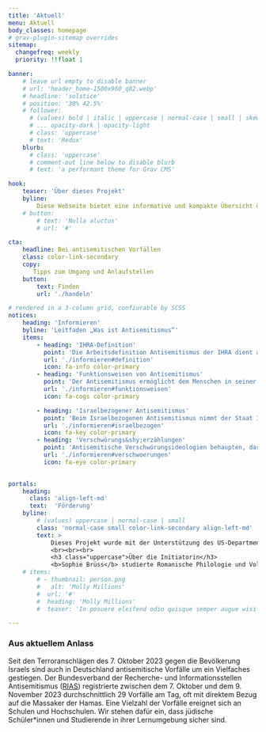 ```yaml
---
title: 'Aktuell'
menu: Aktuell
body_classes: homepage
# grav-plugin-sitemap overrides
sitemap:
  changefreq: weekly
  priority: !!float 1

banner:
    # leave url empty to disable banner
    # url: 'header_home-1500x960_q82.webp'
    # headline: 'solstice'
    # position: '30% 42.5%'
    # follower:
      # (values) bold | italic | uppercase | normal-case | small | skew
      # ... opacity-dark | opacity-light
      # class: 'uppercase'
      # text: 'Redux'
    blurb:
      # class: 'uppercase'
      # comment-out line below to disable blurb
      # text: 'a performant theme for Grav CMS'

hook:
    teaser: 'Über dieses Projekt'
    byline:
        Diese Webseite bietet eine informative und kompakte Übersicht über die verschiedenen Hilfs- und Vernetzungsangebote für junge Jüdinnen*Juden bei antisemitischen Anfeindungen und Vorfällen.
    # button:
        # text: 'Nulla aluctus'
        # url: '#'

cta:
    headline: Bei antisemitischen Vorfällen
    class: color-link-secondary
    copy:
       Tipps zum Umgang und Anlaufstellen
    button:
        text: Finden
        url: './handeln'

# rendered in a 3-column grid, confiurable by SCSS
notices:
    heading: 'Informieren'
    byline: 'Leitfaden „Was ist Antisemitismus“'
    items:
        - heading: 'IHRA-Definition'
          point: 'Die Arbeitsdefinition Antisemitismus der IHRA dient als Orientierung und nützliches Instrument, um antisemitische Aussagen oder Anfeindungen einzuordnen... <a href="./informieren#definition">mehr</a>'
          url: './informieren#definition'
          icon: fa-info color-primary
        - heading: 'Funktionsweisen von Antisemitismus'
          point: 'Der Antisemitismus ermöglicht dem Menschen in seiner Funktion als Ideologie, einfache Erklärungsmuster für Dinge zu finden, die er nicht erklären kann oder will.... <a href="./informieren#funktionsweisen">mehr</a>'
          url: './informieren#funktionsweisen'
          icon: fa-cogs color-primary

        - heading: 'Israelbezogener Antisemitismus'
          point: 'Beim Israelbezogenen Antisemitismus nimmt der Staat Israel im Denken der Antisemit*innen als „Kollektivjude” dieselbe Funktion wie „der Jude“ im Antisemitismus ein.... <a href="./informieren#israelbezogen">mehr</a>'
          url: './informieren#israelbezogen'
          icon: fa-key color-primary
        - heading: 'Verschwörungs&shy;erzählungen'
          point: 'Antisemitische Verschwörungsideologien behaupten, dass „die Juden“ eine geheime, machthungrige Gruppe seien, die die Welt kontrollieren und für diverse globale Probleme verantwortlich sein sollen.... <a href="./informieren#verschwoerungen">mehr</a>'
          url: './informieren#verschwoerungen'
          icon: fa-eye color-primary
          

portals:
    heading:
      class: 'align-left-md'
      text:  'Förderung'
    byline:
        # (values) uppercase | normal-case | small
        class: 'normal-case small color-link-secondary align-left-md'
        text: >
            Dieses Projekt wurde mit der Unterstützung des US-Department of State <a href="https://eca.state.gov/about-bureau">Bureau of Educational and Cultural Affairs</a>, des <a href="https://de.usembassy.gov/de/location/dusseldorf-de/">US-Konsulats Düsseldorf</a> und dem <a href="https://www.meridian.org/">Meridian International Center</a> umgesetzt.
            <br><br><br>
            <h3 class="uppercase">Über die Initiatorin</h3>
            <b>Sophie Brüss</b> studierte Romanische Philologie und Volkswirtschaftslehre an der Uni Bonn und absolvierte eine Zusatzausbildung zur Theaterpädagogin in Köln. Von 2017 und 2023 betreute sie <a href="https://www.sabra-jgd.de/">SABRA</a> als fachliche Leiterin. Sophie engagiert sich aktuell bei der <a href="https://www.freiheit.org/de">Friedrich-Naumann-Stiftung für die Freiheit</a>, sowie frei als politische Bildnerin in der kritischen Bildungsarbeit. 2023 hat sie den <a href="https://www.meridian.org/profile/sophie-bruss/">IVLP-Impact-Award</a> verliehen bekommen. Seit 15 Jahren setzt sie sich beruflich und künstlerisch mit Antisemitismus auseinander.
    # items:
        # - thumbnail: person.png
        #   alt: 'Molly Millions'
        #  url: '#'
        #  heading: 'Molly Millions'
        #  teaser: 'In posuere eleifend odio quisque semper augue wisi ligula.'

---
```


### Aus aktuellem Anlass

Seit den Terroranschlägen des 7. Oktober 2023 gegen die Bevölkerung Israels sind auch in Deutschland antisemitische Vorfälle um ein Vielfaches gestiegen. Der Bundesverband der Recherche- und Informationsstellen Antisemitismus (<a href="https://www.report-antisemitism.de/">RIAS</a>) registrierte zwischen dem 7. Oktober und dem 9. November 2023 durchschnittlich 29 Vorfälle am Tag, oft mit direktem Bezug auf die Massaker der Hamas. Eine Vielzahl der Vorfälle ereignet sich an Schulen und Hochschulen. Wir stehen dafür ein, dass jüdische Schüler*innen und Studierende in ihrer Lernumgebung sicher sind.
